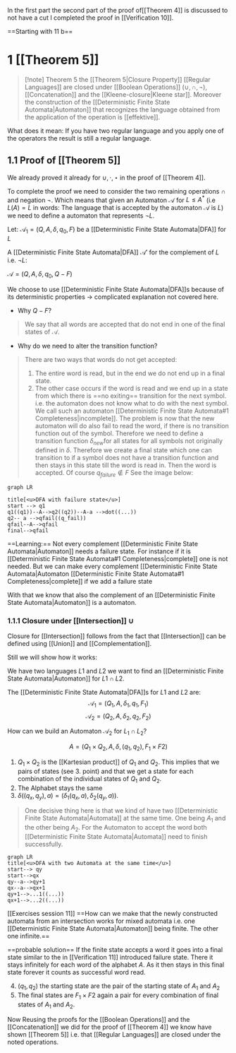 In the first part the second part of the proof of[[Theorem 4]]  is discussed to not have a cut I completed the proof in [[Verification 10]].

==Starting with 11 b==

# 1 [[Theorem 5]]
> [!note] Theorem 5 the [[Theorem 5|Closure Property]]
> [[Regular Languages]] are closed under [[Boolean Operations]] ($\cup,\cap,\neg$), [[Concatenation]] and the [[Kleene-closure|Kleene star]]. Moreover the construction of the [[Deterministic Finite State Automata|Automaton]] that recognizes the language obtained from the application of the operation is [[effektive]].

What does it mean: If you have two regular language and you apply one of the operators the result is still a regular language.

## 1.1 Proof of [[Theorem 5]] 
We already proved it already for $\cup,\cdot,\star$ in the proof of [[Theorem 4]].

To complete the proof we need to consider the two remaining operations $\cap$ and negation $\neg$. Which means that given an Automaton $\mathcal{A}$ for $L \leq A^*$ (i.e $L(A)=L$ in words: The language that is accepted by the automaton $\mathcal{A}$ is $L$) we need to define a automaton that represents $\neg L$.

Let:
 $\mathcal{A}_1=(Q,A,\delta,q_0,F)$ be a [[Deterministic Finite State Automata|DFA]] for $L$
 
 A [[Deterministic Finite State Automata|DFA]] $\mathcal{A}'$ for  the complement of $L$ i.e. $\neg L$:
 
 $\mathcal{A}=(Q,A,\delta,q_0,Q-F)$
 
 We choose to use [[Deterministic Finite State Automata|DFA]]s because of its deterministic properties -> complicated explanation not covered here.
 
 - Why $Q-F$?
 > We say that all words are accepted that do not end in one of the final states of $\mathcal{A}$.
 
 - Why do we need to alter the transition function?
 > There are two ways that words do not get accepted:
 > 1. The entire word is read, but in the end we do not end up in a final state.
 > 2. The other case occurs if the word is read and we end up in a state from which there is ==no exiting== transition for the next symbol. i.e. the automaton does not know what to do with the next symbol. We call such an automaton  [[Deterministic Finite State Automata#1 Completeness|incomplete]].
 > The problem is now that the new automaton will do also fail to read the word, if there is no transition function out of the symbol. Therefore we need to define a transition function $\delta_{new}$for all states for all symbols not originally defined in $\delta$. Therefore we create a final  state which one can transition to if a symbol does not have a transition function and then stays in this state till the word is read in. Then the word is accepted. Of course $q_{failure} \notin F$ See the image below:
 
 ```mermaid
graph LR

title[<u>DFA with failure state</u>]
start --> q1
q1((q1))--A-->q2((q2))--A-a -->dot((...))
q2-- a -->qfail((q_fail))
qfail--A-->qfail
final-->qfail
```
==Learning:== Not every complement [[Deterministic Finite State Automata|Automaton]] needs a failure state. For instance if it is [[Deterministic Finite State Automata#1 Completeness|complete]] one is not needed. But we can make every complement [[Deterministic Finite State Automata|Automaton [[Deterministic Finite State Automata#1 Completeness|complete]] if we add a failure state

With that we know that also the complement of an [[Deterministic Finite State Automata|Automaton]] is a automaton.

### 1.1.1 Closure under [[Intersection]] $\cup$
Closure for [[Intersection]] follows from the fact that [[Intersection]] can be defined using [[Union]] and [[Complementation]].

Still we will show how it works:

We have two languages $L1$ and $L2$ we want to find an [[Deterministic Finite State Automata|Automaton]] for $L1 \cap L2$.

The [[Deterministic Finite State Automata|DFA]]s for $L1$ and $L2$ are:
$$\mathcal{A}_1=(Q_1,A,\delta_1,q_1,F_1)$$
$$\mathcal{A}_2=(Q_2,A,\delta_2,q_2,F_2)$$

How can we build an Automaton $\mathcal{A}_2$ for $L_1 \cap L_2$?

$$A=(Q_1 \times Q_2,A,\delta,(q_1,q_2),F_1 \times F2)$$

1. $Q_1 \times Q_2$ is the [[Kartesian product]] of $Q_1$ and $Q_2$. This implies that we pairs of states (see 3. point) and that we get a state for each combination of the individual states of $Q_1$ and $Q_2$.
2. The Alphabet stays the same
3. $\delta((q_x,q_y),a)=(\delta_1(q_x,a),\delta_2(q_y,a))$. 
> One decisive thing here is that we kind of have two [[Deterministic Finite State Automata|Automata]] at the same time. One being $A_1$ and the other being $A_2$.  For the Automaton to accept the word both [[Deterministic Finite State Automata|Automata]] need to finish successfully.

 ```mermaid
graph LR
title[<u>DFA with two Automata at the same time</u>]
start--> qy
start-->qx
qy--a-->qy+1
qx--a-->qx+1
qy+1-->...1((...))
qx+1-->...2((...))
```
 [[Exercises session 11]] 
 ==How can we make that the newly constructed automata from an intersection works for mixed automata i.e. one [[Deterministic Finite State Automata|Automaton]]  being finite. The other one infinite.==

==probable solution== If the finite state accepts a word it goes into a final state similar to the in [[Verification 11]] introduced failure state. There it stays infinitely for each word of the alphabet $A$. As it then stays in this final state forever it counts as successful word read.

4. $(q_1,q_2)$ the starting state are the pair of the starting state of $A_1$ and $A_2$ 
5. The final states  are $F_1 \times F2$ again a pair for every combination of final states of $A_1$ and $A_2$.

Now Reusing the proofs for the [[Boolean Operations]] and the [[Concatenation]] we did for the proof of [[Theorem 4]] we know have shown [[Theorem 5]] i.e. that [[Regular Languages]] are closed under the noted operations.